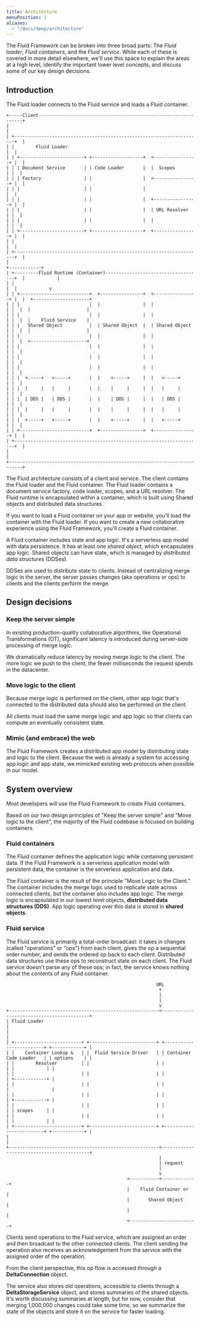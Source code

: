 ```yaml
---
title: Architecture
menuPosition: 1
aliases:
  - "/docs/deep/architecture"
---
```


The Fluid Framework can be broken into three broad parts: The *Fluid loader*, *Fluid containers*, and the *Fluid
service*. While each of these is covered in more detail elsewhere, we'll use this space to explain the areas at a high
level, identify the important lower level concepts, and discuss some of our key design decisions.

## Introduction

The Fluid loader connects to the Fluid service and loads a Fluid container.

```goat
+-----Client----------------------------------------------------------------+
|                                                                           |
| +----------------------------------------------------------------------+  |
| |        Fluid Loader                                                  |  |
| | +------------------------+ +-------------------+  +----------------+ |  |
| | | Document Service       | | Code Loader       |  |  Scopes        | |  |
| | | Factory                | |                   |  +----------------+ |  |
| | |                        | |                   |                     |  |
| | |                        | |                   |  +----------------+ |  |
| | |                        | |                   |  | URL Resolver   | |  |
| | |                        | |                   |  |                | |  |
| | +------------------------+ +-------------------+  +----------------+ |  |
| |                                                                      |  |
| +----------------------------------------------------------------------+  |
|                                                                           +------------+
| +---------Fluid Runtime (Container)------------------------------------+  |            |
| |                                                                      |  |            v
| | +--------------------------+  +----------------+  +----------------+ |  |  +---------------------+
| | |                          |  |                |  |                | |  |  |                     |
| | |                          |  |                |  |                | |  |  |    Fluid Service    |
| | |   Shared Object          |  | Shared Object  |  | Shared Object  | |  |  |                     |
| | |                          |  |                |  |                | |  |  +---------------------+
| | |                          |  |                |  |                | |  |
| | |                          |  |                |  |                | |  |
| | |                          |  |                |  |                | |  |
| | |  +-----+   +-----+       |  |    +-----+     |  |   +-----+      | |  |
| | |  |     |   |     |       |  |    |     |     |  |   |     |      | |  |
| | |  | DDS |   | DDS |       |  |    | DDS |     |  |   | DDS |      | |  |
| | |  |     |   |     |       |  |    |     |     |  |   |     |      | |  |
| | |  +-----+   +-----+       |  |    +-----+     |  |   +-----+      | |  |
| | +--------------------------+  +----------------+  +----------------+ |  |
| +----------------------------------------------------------------------+  |
|                                                                           |
+---------------------------------------------------------------------------+
```

The Fluid architecture consists of a client and service. The
client contains the Fluid loader and the Fluid container. The Fluid loader contains a document service factory, code
loader, scopes, and a URL resolver. The Fluid runtime is encapsulated within a container, which is built using Shared
objects and distributed data structures.

If you want to load a Fluid container on your app or website, you'll load the container with the Fluid loader. If you
want to create a new collaborative experience using the Fluid Framework, you'll create a Fluid container.

A Fluid container includes state and app logic. It's a serverless app model with data persistence. It has at least one
*shared object*, which encapsulates app logic. Shared objects can have state, which is managed by *distributed data
structures* (DDSes).

DDSes are used to distribute state to clients. Instead of centralizing merge logic in the
server, the server passes changes (aka operations or ops) to clients and the clients perform the merge.

## Design decisions

### Keep the server simple

In existing production-quality collaborative algorithms, like Operational Transformations (OT), significant latency is
introduced during server-side processing of merge logic.

We dramatically reduce latency by moving merge logic to the client. The more logic we push to the client, the fewer
milliseconds the request spends in the datacenter.

### Move logic to the client

Because merge logic is performed on the client, other app logic that's connected to the distributed data should also be
performed on the client.

All clients must load the same merge logic and app logic so that clients can compute an eventually consistent state.

### Mimic (and embrace) the web

The Fluid Framework creates a distributed app model by distributing state and logic to the client. Because the web is
already a system for accessing app logic and app state, we mimicked existing web protocols when possible in our model.

## System overview

Most developers will use the Fluid Framework to create Fluid containers.

Based on our two design principles of "Keep the server simple" and "Move logic to the client", the majority of the Fluid
codebase is focused on building containers.

### Fluid containers

The Fluid container defines the application logic while containing persistent data. If the Fluid Framework is a
serverless application model with persistent data, the container is the serverless application and data.

The Fluid container is the result of the principle "Move Logic to the Client." The container includes the merge logic
used to replicate state across connected clients, but the container also includes app logic. The merge logic is
encapsulated in our lowest level objects, **distributed data structures (DDS)**. App logic operating over this data is
stored in **shared objects**.

### Fluid service

The Fluid service is primarily a total-order broadcast: it takes in changes (called "operations" or "ops") from each
client, gives the op a sequential order number, and sends the ordered op back to each client. Distributed data
structures use these ops to reconstruct state on each client. The Fluid service doesn't parse any of these ops; in fact,
the service knows nothing about the contents of any Fluid container.

```goat
                                                        URL
                                                         +
                                                         |
                                                         |
                                                         v
+--------------------------------------------------------+-------------------------------------------+
| Fluid Loader                                                                                       |
|                                                                                                    |
| +-------------------------+ +-------------------------+ +-------------------------+ +------------+ |
| |    Container Lookup &   | |  Fluid Service Driver   | | Container Code Loader   | | options    | |
| |        Resolver         | |                         | |                         | |            | |
| |                         | |                         | |                         | +------------+ |
| |                         | |                         | |                         |                |
| |                         | |                         | |                         | +------------+ |
| |                         | |                         | |                         | | scopes     | |
| |                         | |                         | |                         | |            | |
| +-------------------------+ +-------------------------+ +-------------------------+ +------------+ |
|                                                                                                    |
+--------------------------------------------------------+-------------------------------------------+
                                                         |
                                                         | request
                                                         |
                                                         v
                                             +-----------+-------------+
                                             |    Fluid Container or   |
                                             |       Shared Object     |
                                             |                         |
                                             +-------------------------+
```

Clients send operations to the Fluid service, which are assigned an order and then broadcast to the other connected
clients. The client sending the operation also receives an acknowledgement from the service with the assigned order of
the operation.

From the client perspective, this op flow is accessed through a **DeltaConnection** object.

The service also stores old operations, accessible to clients through a **DeltaStorageService** object, and stores
summaries of the shared objects. It's worth discussing summaries at length, but for now, consider that merging
1,000,000 changes could take some time, so we summarize the state of the objects and store it on the service for faster
loading.
